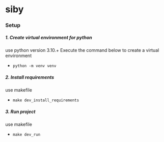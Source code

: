 # siby


### Setup

##### 1. Create virtual environment for python
use python version 3.10.+
Execute the command below to create a virtual environment
 - ```python -m venv venv```

##### 2. Install requirements
use makefile
 - ```make dev_install_requirements```


##### 3. Run project
use makefile
- ```make dev_run```